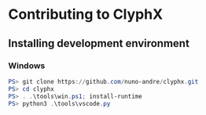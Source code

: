 # Contributing to ClyphX

## Installing development environment

### Windows

```powershell
PS> git clone https://github.com/nuno-andre/clyphx.git
PS> cd clyphx
PS> . .\tools\win.ps1; install-runtime
PS> python3 .\tools\vscode.py
```
